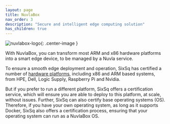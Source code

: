 ```yaml
---
layout: page
title: NuvlaBox
nav_order: 3
description: "Secure and intelligent edge computing solution"
has_children: true
---
```


![nuvlabox-logo](/docs/assets/nuvlabox-logo.png){: .center-image }

With NuvlaBox, you can transform most ARM and x86 hardware platforms into a smart edge device, to be managed by a Nuvla service.

To ensure a smooth edge deployment and operation, SixSq has certified a number of [hardware platforms](https://sixsq.com/products-and-services/nuvlabox/tech-spec), including x86 and ARM based systems, from HPE, Dell, Logic Supply, Raspberry Pi and Nvidia.  

But if you prefer to run a different platform, SixSq offers a certification service, which will ensure you are able to deploy to this platform, at scale, without issues. Further, SixSq can also certify base operating systems (OS).  Therefore, if you have your own operating system, as long as it supports Docker, SixSq also offers a certification process, ensuring that your operating system can run as a NuvlaBox OS.
